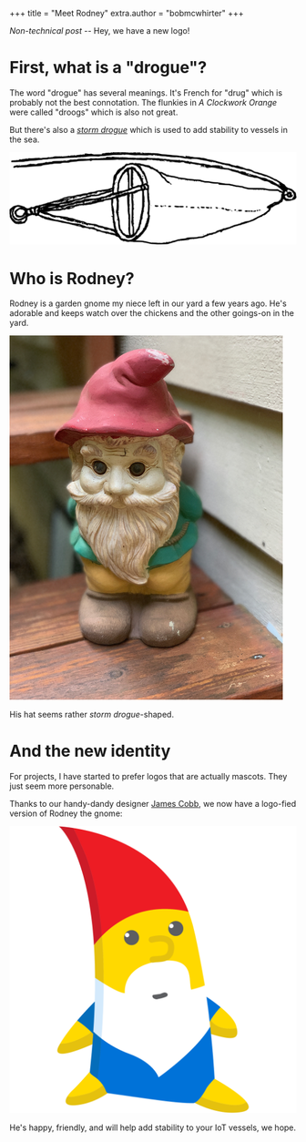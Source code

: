 +++
title = "Meet Rodney"
extra.author = "bobmcwhirter"
+++

*Non-technical post* -- Hey, we have a new logo!

<!-- more -->

# First, what is a "drogue"?

The word "drogue" has several meanings. 
It's French for "drug" which is probably not the best connotation.
The flunkies in _A Clockwork Orange_ were called "droogs" which is also not great.

But there's also a [*storm drogue*](https://en.wikipedia.org/wiki/Drogue) which is used to add stability to vessels in the sea.

![Storm Drogue](/images/stormdrogue.svg)

# Who is Rodney?

Rodney is a garden gnome my niece left in our yard a few years ago. 
He's adorable and keeps watch over the chickens and the other goings-on in the yard.

![Rodney](/images/rodney.jpg)

His hat seems rather *storm drogue*-shaped. 

# And the new identity

For projects, I have started to prefer logos that are actually mascots. 
They just seem more personable.

Thanks to our handy-dandy designer [James Cobb](https://twitter.com/insectengine), we
now have a logo-fied version of Rodney the gnome:

![Rodney Mascot](/images/drogueiot_fullcolor_icon.svg)

He's happy, friendly, and will help add stability to your IoT vessels, we hope.
